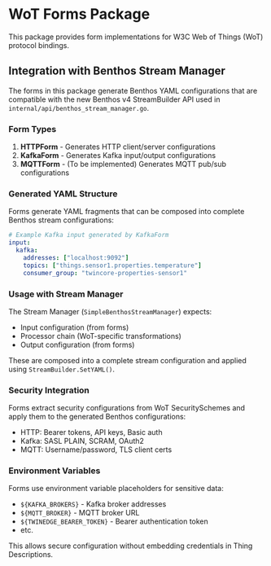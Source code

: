 # WoT Forms Package

This package provides form implementations for W3C Web of Things (WoT) protocol bindings.

## Integration with Benthos Stream Manager

The forms in this package generate Benthos YAML configurations that are compatible with the new Benthos v4 StreamBuilder API used in `internal/api/benthos_stream_manager.go`.

### Form Types

1. **HTTPForm** - Generates HTTP client/server configurations
2. **KafkaForm** - Generates Kafka input/output configurations
3. **MQTTForm** - (To be implemented) Generates MQTT pub/sub configurations

### Generated YAML Structure

Forms generate YAML fragments that can be composed into complete Benthos stream configurations:

```yaml
# Example Kafka input generated by KafkaForm
input:
  kafka:
    addresses: ["localhost:9092"]
    topics: ["things.sensor1.properties.temperature"]
    consumer_group: "twincore-properties-sensor1"
```

### Usage with Stream Manager

The Stream Manager (`SimpleBenthosStreamManager`) expects:
- Input configuration (from forms)
- Processor chain (WoT-specific transformations)
- Output configuration (from forms)

These are composed into a complete stream configuration and applied using `StreamBuilder.SetYAML()`.

### Security Integration

Forms extract security configurations from WoT SecuritySchemes and apply them to the generated Benthos configurations:
- HTTP: Bearer tokens, API keys, Basic auth
- Kafka: SASL PLAIN, SCRAM, OAuth2
- MQTT: Username/password, TLS client certs

### Environment Variables

Forms use environment variable placeholders for sensitive data:
- `${KAFKA_BROKERS}` - Kafka broker addresses
- `${MQTT_BROKER}` - MQTT broker URL
- `${TWINEDGE_BEARER_TOKEN}` - Bearer authentication token
- etc.

This allows secure configuration without embedding credentials in Thing Descriptions.